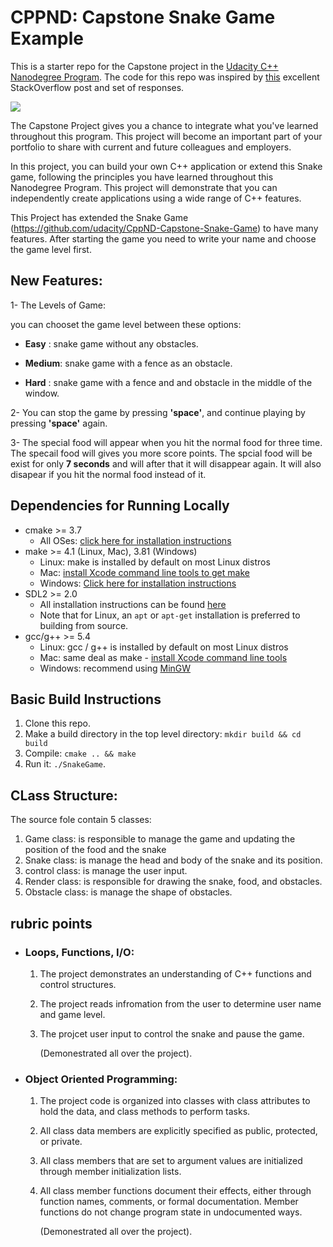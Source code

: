 # CPPND: Capstone Snake Game Example

This is a starter repo for the Capstone project in the [Udacity C++ Nanodegree Program](https://www.udacity.com/course/c-plus-plus-nanodegree--nd213). The code for this repo was inspired by [this](https://codereview.stackexchange.com/questions/212296/snake-game-in-c-with-sdl) excellent StackOverflow post and set of responses.

<img src="snake_game.gif"/>

The Capstone Project gives you a chance to integrate what you've learned throughout this program. This project will become an important part of your portfolio to share with current and future colleagues and employers.

In this project, you can build your own C++ application or extend this Snake game, following the principles you have learned throughout this Nanodegree Program. This project will demonstrate that you can independently create applications using a wide range of C++ features.


This Project has extended the Snake Game (https://github.com/udacity/CppND-Capstone-Snake-Game) to have many features. After starting the game you need to write your name and choose the game level first.

## New Features:
1- The Levels of Game:

  you can chooset the game level between these options:

  * **Easy**  : snake game without any obstacles.

  * **Medium**: snake game with a fence as an obstacle.

  * **Hard**  : snake game with a fence and and obstacle in the middle of the window.

2- You can stop the game by pressing **'space'**, and continue playing by pressing **'space'** again.

3- The special food will appear when you hit the normal food for three time. The specail food will gives you more score points. The spcial food will be exist for only  **7 seconds** and will after that it will disappear again. It will also disapear if you hit the normal food instead of it. 

## Dependencies for Running Locally
* cmake >= 3.7
  * All OSes: [click here for installation instructions](https://cmake.org/install/)
* make >= 4.1 (Linux, Mac), 3.81 (Windows)
  * Linux: make is installed by default on most Linux distros
  * Mac: [install Xcode command line tools to get make](https://developer.apple.com/xcode/features/)
  * Windows: [Click here for installation instructions](http://gnuwin32.sourceforge.net/packages/make.htm)
* SDL2 >= 2.0
  * All installation instructions can be found [here](https://wiki.libsdl.org/Installation)
  * Note that for Linux, an `apt` or `apt-get` installation is preferred to building from source.
* gcc/g++ >= 5.4
  * Linux: gcc / g++ is installed by default on most Linux distros
  * Mac: same deal as make - [install Xcode command line tools](https://developer.apple.com/xcode/features/)
  * Windows: recommend using [MinGW](http://www.mingw.org/)

## Basic Build Instructions

1. Clone this repo.
2. Make a build directory in the top level directory: `mkdir build && cd build`
3. Compile: `cmake .. && make`
4. Run it: `./SnakeGame`.

## CLass Structure:
The source fole contain 5 classes:
1. Game class: is responsible to manage the game and updating the position of the food and the snake
2. Snake class: is manage the head and body of the snake and its position.
3. control class: is manage the user input.
4. Render class: is responsible for drawing the snake, food, and obstacles.
5. Obstacle class: is manage the shape of obstacles.


## rubric points

* ### Loops, Functions, I/O:

  1. The project demonstrates an understanding of C++ functions and control structures.
  2. The project reads infromation from the user to determine user name and game level.
  3. The projcet user input to control the snake and pause the game.

      (Demonestrated all over the project).



* ### Object Oriented Programming:

  1. The project code is organized into classes with class attributes to hold the data, and class methods to perform tasks.
  2. All class data members are explicitly specified as public, protected, or private.
  3. All class members that are set to argument values are initialized through member initialization lists.
  4. All class member functions document their effects, either through function names, comments, or formal documentation. Member functions do not change program state in undocumented ways.
    
     (Demonestrated all over the project).     
